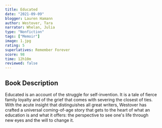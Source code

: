 ```yaml
---
title: Educated
date: "2021-09-09"
blogger: Lauren Hamann
author: Westover, Tara
narrator: Whelan, Julia
type: "Nonfiction"
tags: ["Memoir"]
image: 1.jpg
rating: 5
superlatives: Remember Forever
score: 98
time: 12h10m
reviewed: false
---
```


## Book Description

Educated is an account of the struggle for self-invention. It is a tale of fierce family loyalty and of the grief that comes with severing the closest of ties. With the acute insight that distinguishes all great writers, Westover has crafted a universal coming-of-age story that gets to the heart of what an education is and what it offers: the perspective to see one's life through new eyes and the will to change it.
